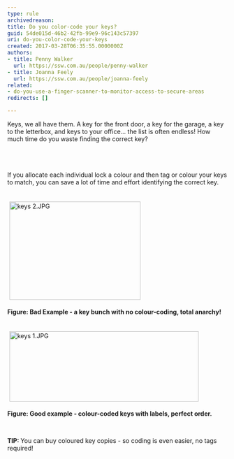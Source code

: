 ```yaml
---
type: rule
archivedreason: 
title: Do you color-code your keys?
guid: 54de015d-46b2-42fb-99e9-96c143c57397
uri: do-you-color-code-your-keys
created: 2017-03-28T06:35:55.0000000Z
authors:
- title: Penny Walker
  url: https://ssw.com.au/people/penny-walker
- title: Joanna Feely
  url: https://ssw.com.au/people/joanna-feely
related:
- do-you-use-a-finger-scanner-to-monitor-access-to-secure-areas
redirects: []

---
```



​​Keys, we all have them. A key for the front door, a key for the garage, a key to the letterbox, and keys to your office… the list is often endless! How much time do you waste finding the correct key?​<br><br>
<br><excerpt class='endintro'></excerpt><br>
<p>​​If you allocate each individual lock a colour and then tag or colour your keys to match, you can save a lot of time and effort identifying the correct key.<br><br></p><p>​<img src="/SiteAssets/do-you-colour-code-your-keys/keys%202.JPG" alt="keys 2.JPG" style="margin&#58;5px;width&#58;300px;height&#58;225px;" />​​<br></p><p><strong>Figure&#58; Bad Example - a key bunch with no colour-coding, total anarchy!&#160;</strong></p><p><strong></strong><br><strong></strong><img src="/SiteAssets/do-you-colour-code-your-keys/keys%201.JPG" alt="keys 1.JPG" style="margin&#58;5px;width&#58;433px;height&#58;161px;" /></p><p><strong>Figure&#58; Good example - colour-coded&#160;keys with labels, perfect order.</strong></p><p><strong><br></strong></p><p><strong></strong><strong>TIP&#58;&#160;</strong>You can buy coloured key copies - so coding is even easier, no tags required!<br></p><p><br><br></p>


